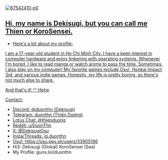 <a href="https://ibb.co/378Dxph"><img src="https://i.ibb.co/nbVHX7k/67542410-p0.jpg" alt="67542410-p0" border="0">

## Hi, my name is Dekisugi, but you can call me Thien or KoroSensei. 

+ Here's a bit about my profile:

I am a 17-year-old student in Ho Chi Minh City. I have a keen interest in computer hardware and enjoy tinkering with operating systems. 
Whenever I'm bored, I like to read manga or watch anime to pass the time. Sometimes, I also play on my computer! 
My favorite games include Osu!, Honkai Impact 3rd, and various indie games. Honestly, my life is pretty boring, so there's not much else to share. 

And that's it! ^^ Hehe

Contact:
+ Discord: @duonthn (Dekisugi)
+ Telegram: duonthn (Thiên Dương)
+ Lotus Chat: @thienduong
+ Reddit: u/DuonThn
+ X: @DekisugiOsu
+ Insta/Threads: ig.duonthn
+ Osu!: https://osu.ppy.sh/users/33905196
+ Hi3: Dekisugi (Global) KoroSensei (Sea)
+ My Profile: guns.lol/duonthn
